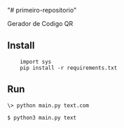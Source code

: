 "# primeiro-repositorio" 

Gerador de Codigo QR

## Install

```
    import sys
    pip install -r requirements.txt

```

## Run

```
\> python main.py text.com
    
$ python3 main.py text
```
